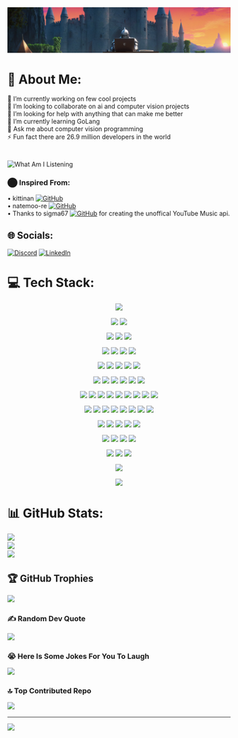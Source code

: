 <!--
### 🎧 Now I'm Listening:
![Currently Playing Thumbnail](https://i.ytimg.com/vi/GIbyKYv7hKk/maxresdefault.jpg)
*Recently Played:* Chamber of Reflection -->

<!-- GIT HEADER -->
<img src="https://github.com/iXenonN/iXenonN/blob/main/headerGT.png">

# 💫 About Me:
🔭 I’m currently working on few cool projects<br>👯 I’m looking to collaborate on ai and computer vision projects <br>🤝 I’m looking for help with anything that can make me better<br>🌱 I’m currently learning GoLang<br>💬 Ask me about computer vision programming<br>⚡ Fun fact there are 26.9 million developers in the world

# 
![What Am I Listening](https://firebasestorage.googleapis.com/v0/b/yt-music-profile.appspot.com/o/listening-on-ytmusic.svg?alt=media&token=960b7656-574a-45b0-93ae-3c9823750193?v=16182)

### ⬤ Inspired From: <br>
• kittinan [![GitHub](https://img.shields.io/badge/GitHub-black?style=flat&logo=GitHub)](https://github.com/kittinan) <br>
• natemoo-re [![GitHub](https://img.shields.io/badge/GitHub-black?style=flat&logo=GitHub)](https://github.com/natemoo-re) <br>
• Thanks to sigma67 [![GitHub](https://img.shields.io/badge/GitHub-black?style=flat&logo=GitHub)](https://github.com/sigma67)  for creating the unoffical YouTube Music api. <br>




## 🌐 Socials:
[![Discord](https://img.shields.io/badge/Discord-%237289DA.svg?logo=discord&logoColor=white)](https://discord.gg/505634291150094336) [![LinkedIn](https://img.shields.io/badge/LinkedIn-%230077B5.svg?logo=linkedin&logoColor=white)](https://linkedin.com/in/ali-kerem-ergen-60b94a274/) 

# 💻 Tech Stack:
<p  align="center">
  <img src="https://img.shields.io/badge/c-%2300599C.svg?style=for-the-badge&logo=c&logoColor=white" height="25"/>
</p>
<p  align="center"> 
  <img src="https://img.shields.io/badge/c++-%2300599C.svg?style=for-the-badge&logo=c%2B%2B&logoColor=white" height="25"/>
  <img src="https://img.shields.io/badge/c%23-%23239120.svg?style=for-the-badge&logo=csharp&logoColor=white" height="25"/>
</p>
<p  align="center"> 
  <img src="https://img.shields.io/badge/Canva-%2300C4CC.svg?style=for-the-badge&logo=Canva&logoColor=white" height="25"/>
  <img src="https://img.shields.io/badge/css3-%231572B6.svg?style=for-the-badge&logo=css3&logoColor=white" height="25"/>
  <img src="https://img.shields.io/badge/go-%2300ADD8.svg?style=for-the-badge&logo=go&logoColor=white" height="25"/>
</p>
<p  align="center"> 
  <img src="https://img.shields.io/badge/html5-%23E34F26.svg?style=for-the-badge&logo=html5&logoColor=white" height="25"/>
  <img src="https://img.shields.io/badge/latex-%23008080.svg?style=for-the-badge&logo=latex&logoColor=white" height="25"/>
  <img src="https://img.shields.io/badge/lua-%232C2D72.svg?style=for-the-badge&logo=lua&logoColor=white" height="25"/>
  <img src="https://img.shields.io/badge/PowerShell-%235391FE.svg?style=for-the-badge&logo=powershell&logoColor=white" height="25"/>
</p>
<p  align="center"> 
  <img src="https://img.shields.io/badge/python-3670A0?style=for-the-badge&logo=python&logoColor=ffdd54" height="25"/>
  <img src="https://img.shields.io/badge/ruby-%23CC342D.svg?style=for-the-badge&logo=ruby&logoColor=white" height="25"/>
  <img src="https://img.shields.io/badge/swift-F54A2A?style=for-the-badge&logo=swift&logoColor=white" height="25"/>
  <img src="https://img.shields.io/badge/Windows%20Terminal-%234D4D4D.svg?style=for-the-badge&logo=windows-terminal&logoColor=white" height="25"/>
  <img src="https://img.shields.io/badge/glitch-%233333FF.svg?style=for-the-badge&logo=glitch&logoColor=white" height="25"/>
</p>
<p  align="center"> 
  <img src="https://img.shields.io/badge/pythonanywhere-%232F9FD7.svg?style=for-the-badge&logo=pythonanywhere&logoColor=151515" height="25"/>
  <img src="https://img.shields.io/badge/Anaconda-%2344A833.svg?style=for-the-badge&logo=anaconda&logoColor=white" height="25"/>
  <img src="https://img.shields.io/badge/django-%23092E20.svg?style=for-the-badge&logo=django&logoColor=white" height="25"/>
  <img src="https://img.shields.io/badge/DJANGO-REST-ff1709?style=for-the-badge&logo=django&logoColor=white&color=ff1709&labelColor=gray" height="25"/>
  <img src="https://img.shields.io/badge/flask-%23000.svg?style=for-the-badge&logo=flask&logoColor=white" height="25"/>
  <img src="https://img.shields.io/badge/Flutter-%2302569B.svg?style=for-the-badge&logo=Flutter&logoColor=white" height="25"/>
</p>
<p  align="center"> 
  <img src="https://img.shields.io/badge/jquery-%230769AD.svg?style=for-the-badge&logo=jquery&logoColor=white" height="25"/>
  <img src="https://img.shields.io/badge/opencv-%23white.svg?style=for-the-badge&logo=opencv&logoColor=white" height="25"/>
  <img src="https://img.shields.io/badge/OpenGL-%23FFFFFF.svg?style=for-the-badge&logo=opengl" height="25"/>
  <img src="https://img.shields.io/badge/WebGL-990000?logo=webgl&logoColor=white&style=for-the-badge" height="25"/>
  <img src="https://img.shields.io/badge/webpack-%238DD6F9.svg?style=for-the-badge&logo=webpack&logoColor=black" height="25"/>
  <img src="https://img.shields.io/badge/firebase-a08021?style=for-the-badge&logo=firebase&logoColor=ffcd34" height="25"/>
  <img src="https://img.shields.io/badge/mysql-4479A1.svg?style=for-the-badge&logo=mysql&logoColor=white" height="25"/>
  <img src="https://img.shields.io/badge/sqlite-%2307405e.svg?style=for-the-badge&logo=sqlite&logoColor=white" height="25"/>
  <img src="https://img.shields.io/badge/Aseprite-FFFFFF?style=for-the-badge&logo=Aseprite&logoColor=#7D929E" height="25"/>
</p>
<p  align="center"> 
  <img src="https://img.shields.io/badge/blender-%23F5792A.svg?style=for-the-badge&logo=blender&logoColor=white" height="25"/>
  <img src="https://img.shields.io/badge/figma-%23F24E1E.svg?style=for-the-badge&logo=figma&logoColor=white" height="25"/>
  <img src="https://img.shields.io/badge/Gimp-657D8B?style=for-the-badge&logo=gimp&logoColor=FFFFFF" height="25"/>
  <img src="https://img.shields.io/badge/Keras-%23D00000.svg?style=for-the-badge&logo=Keras&logoColor=white" height="25"/>
  <img src="https://img.shields.io/badge/Matplotlib-%23ffffff.svg?style=for-the-badge&logo=Matplotlib&logoColor=black" height="25"/>
  <img src="https://img.shields.io/badge/numpy-%23013243.svg?style=for-the-badge&logo=numpy&logoColor=white" height="25"/>
  <img src="https://img.shields.io/badge/pandas-%23150458.svg?style=for-the-badge&logo=pandas&logoColor=white" height="25"/>
  <img src="https://img.shields.io/badge/git-%23F05033.svg?style=for-the-badge&logo=git&logoColor=white" height="25"/>
</p>
<p  align="center"> 
  <img src="https://img.shields.io/badge/PyTorch-%23EE4C2C.svg?style=for-the-badge&logo=PyTorch&logoColor=white" height="25"/>
  <img src="https://img.shields.io/badge/TensorFlow-%23FF6F00.svg?style=for-the-badge&logo=TensorFlow&logoColor=white" height="25"/>
  <img src="https://img.shields.io/badge/github%20actions-%232671E5.svg?style=for-the-badge&logo=githubactions&logoColor=white" height="25"/>
  <img src="https://img.shields.io/badge/-Arduino-00979D?style=for-the-badge&logo=Arduino&logoColor=white" height="25"/>
  <img src="https://img.shields.io/badge/docker-%230db7ed.svg?style=for-the-badge&logo=docker&logoColor=white" height="25"/>
</p>
<p  align="center"> 
  <img src="https://img.shields.io/badge/Postman-FF6C37?style=for-the-badge&logo=postman&logoColor=white" height="25"/>
  <img src="https://img.shields.io/badge/-RaspberryPi-C51A4A?style=for-the-badge&logo=Raspberry-Pi" height="25"/>
  <img src="https://img.shields.io/badge/tor-%237E4798.svg?style=for-the-badge&logo=tor-project&logoColor=white" height="25"/>
  <img src="https://img.shields.io/badge/zigbee-%23EB0443.svg?style=for-the-badge&logo=zigbee&logoColor=white" height="25"/>
</p>
<p  align="center"> 
  <img src="https://img.shields.io/badge/GoogleCloud-%234285F4.svg?style=for-the-badge&logo=google-cloud&logoColor=white" height="25"/>
  <img src="https://img.shields.io/badge/Oracle-F80000?style=for-the-badge&logo=oracle&logoColor=white" height="25"/>
  <img src="https://img.shields.io/badge/shell_script-%23121011.svg?style=for-the-badge&logo=gnu-bash&logoColor=white" height="25"/>
</p>
<p  align="center"> 
  <img src="https://img.shields.io/badge/assembly%20script-%23000000.svg?style=for-the-badge&logo=assemblyscript&logoColor=white" height="25"/>
</p>
<p  align="center">
  <img src="https://img.shields.io/badge/.NET-5C2D91?style=for-the-badge&logo=.net&logoColor=white" height="25"/>
</p>

# 📊 GitHub Stats:

![](https://github-readme-stats.vercel.app/api?username=iXenonN&theme=transparent&hide_border=true&include_all_commits=true&count_private=false)<br/>
![](https://github-readme-streak-stats.herokuapp.com/?user=iXenonN&theme=transparent&hide_border=true)<br/>
![](https://github-readme-stats.vercel.app/api/top-langs/?username=iXenonN&theme=transparent&hide_border=true&include_all_commits=true&count_private=false&layout=compact)

## 🏆 GitHub Trophies
![](https://github-profile-trophy.vercel.app/?username=iXenonN&theme=transparent&no-frame=true&no-bg=true&margin-w=4)

### ✍️ Random Dev Quote
![](https://quotes-github-readme.vercel.app/api?type=horizontal&theme=tokyonight)

### 😭 Here Is Some Jokes For You To Laugh
![](https://readme-jokes.vercel.app/api)

### 🔝 Top Contributed Repo
![](https://github-contributor-stats.vercel.app/api?username=iXenonN&limit=5&theme=transparent&combine_all_yearly_contributions=true)

---
[![](https://visitcount.itsvg.in/api?id=iXenonN&label=Profile%20Views&color=0&pretty=false)](https://visitcount.itsvg.in)

<!-- Proudly created with GPRM ( https://gprm.itsvg.in ) -->
